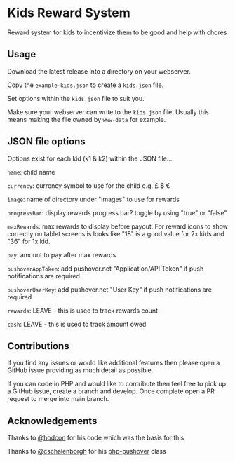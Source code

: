 # Kids Reward System

Reward system for kids to incentivize them to be good and help with chores

## Usage

Download the latest release into a directory on your webserver.

Copy the `example-kids.json` to create a `kids.json` file.

Set options within the `kids.json` file to suit you.

Make sure your webserver can write to the `kids.json` file. Usually this means making the file owned by `www-data` for example.

## JSON file options

Options exist for each kid (k1 & k2) within the JSON file...

`name`: child name

`currency`: currency symbol to use for the child e.g. £ $ €

`image`: name of directory under "images" to use for rewards

`progressBar`: display rewards progress bar? toggle by using "true" or "false"

`maxRewards`: max rewards to display before payout. For reward icons to show correctly on tablet screens is looks like "18" is a good value for 2x kids and "36" for 1x kid.

`pay`: amount to pay after max rewards

`pushoverAppToken`: add pushover.net "Application/API Token" if push notifications are required

`pushoverUserKey`: add pushover.net "User Key" if push notifications are required

`rewards`: LEAVE - this is used to track rewards count

`cash`: LEAVE - this is used to track amount owed

## Contributions

If you find any issues or would like additional features then please open a GitHub issue providing as much detail as possible.

If you can code in PHP and would like to contribute then feel free to pick up a GitHub issue, create a branch and develop. Once complete open a PR request to merge into main branch.

## Acknowledgements

Thanks to [@hodcon](https://github.com/hodcon) for his code which was the basis for this

Thanks to [@cschalenborgh](https://github.com/cschalenborgh) for his [php-pushover](https://github.com/cschalenborgh/php-pushover) class